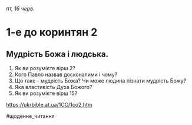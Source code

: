 
_пт, 16 черв._

# 1-е до коринтян 2

## Мудрість Божа і людська.
1. Як ви розумієте вірш 2?
2. Кого Павло назвав досконалими і чому?
3. Що таке - мудрість Божа? Чи може людина пізнати мудрість Божу?
4. Яка властивість Духа Божого?
5. Як ви розумієте вірш 15?

https://ukrbible.at.ua/1CO/1co2.htm 

#щоденне_читання
